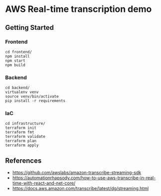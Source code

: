 # AWS Real-time transcription demo

## Getting Started

### Frontend
```
cd frontend/
npm install
npm start
npm build
```

### Backend
```
cd backend/
virtualenv venv
source venv/bin/activate
pip install -r requirements
```

### IaC
```
cd infrastructure/
terraform init
terraform fmt
terraform validate
terraform plan
terraform apply
```

## References
- https://github.com/awslabs/amazon-transcribe-streaming-sdk
- https://automationrhapsody.com/how-to-use-aws-transcribe-in-real-time-with-react-and-net-core/
- https://docs.aws.amazon.com/transcribe/latest/dg/streaming.html